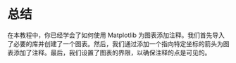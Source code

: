 # 总结

在本教程中，你已经学会了如何使用 Matplotlib 为图表添加注释。我们首先导入了必要的库并创建了一个图表。然后，我们通过添加一个指向特定坐标的箭头为图表添加了注释。最后，我们设置了图表的界限，以确保注释的点是可见的。
